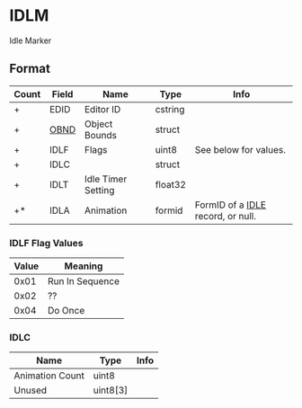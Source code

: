 IDLM
====

Idle Marker

## Format

Count | Field | Name | Type | Info
------|-------|------|------|-----
+ | EDID | Editor ID | cstring |
+ | [OBND](Fields/OBND.md) | Object Bounds | struct |
+ | IDLF | Flags | uint8 | See below for values.
+ | IDLC | | struct | 
+ | IDLT | Idle Timer Setting | float32 |
+* | IDLA | Animation | formid | FormID of a [IDLE](IDLE.md) record, or null.

### IDLF Flag Values

Value | Meaning
------|--------
0x01 | Run In Sequence
0x02 | ??
0x04 | Do Once

### IDLC

Name | Type | Info
-----|------|-----
Animation Count | uint8 |
Unused | uint8[3] |
 
